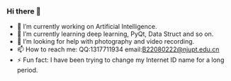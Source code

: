 ### Hi there 👋

- 🔭 I’m currently working on Artificial Intelligence.
- 🌱 I’m currently learning deep learning, PyQt, Data Struct and so on.
- 🤔 I’m looking for help with photography and video recording.
- 📫 How to reach me: QQ:1317711934 email:B22080222@njupt.edu.cn
- ⚡ Fun fact:  I have been trying to change my Internet ID name for a long period.
